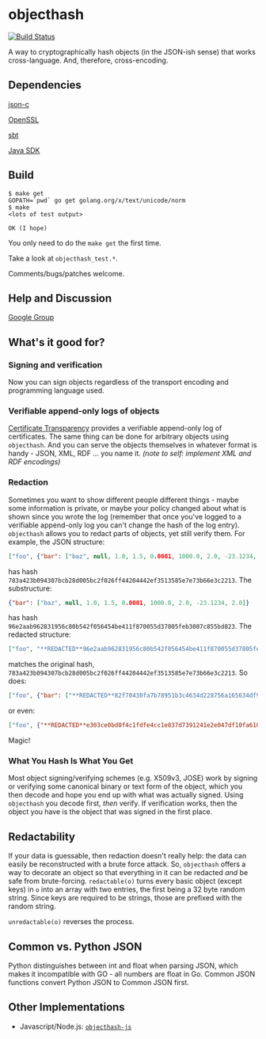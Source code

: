 # objecthash

[![Build Status](https://travis-ci.org/benlaurie/objecthash.svg?branch=master)](https://travis-ci.org/benlaurie/objecthash)

A way to cryptographically hash objects (in the JSON-ish sense) that works cross-language. And, therefore, cross-encoding.

## Dependencies

[json-c](https://github.com/json-c/json-c)

[OpenSSL](https://www.openssl.org/)

[sbt](http://www.scala-sbt.org/)

[Java SDK](http://www.oracle.com/technetwork/java/javase/downloads/index.html)

## Build

```shellsession
$ make get
GOPATH=`pwd` go get golang.org/x/text/unicode/norm
$ make
<lots of test output>

OK (I hope)
```

You only need to do the `make get` the first time.

Take a look at `objecthash_test.*`.

Comments/bugs/patches welcome.

## Help and Discussion

[Google Group](https://groups.google.com/forum/#!forum/objecthash)

## What's it good for?

### Signing and verification

Now you can sign objects regardless of the transport encoding and programming language used.

### Verifiable append-only logs of objects

[Certificate Transparency](http://www.certificate-transparency.org/) provides a verifiable append-only log of certificates. The same thing can be done for arbitrary objects using `objecthash`. And you can serve the objects themselves in whatever format is handy - JSON, XML, RDF ... you name it. _(note to self: implement XML and RDF encodings)_

### Redaction

Sometimes you want to show different people different things - maybe some information is private, or maybe your policy changed about what is shown since you wrote the log (remember that once you've logged to a verifiable append-only log you can't change the hash of the log entry). `objecthash` allows you to redact parts of objects, yet still verify them. For example, the JSON structure:

```json
["foo", {"bar": ["baz", null, 1.0, 1.5, 0.0001, 1000.0, 2.0, -23.1234, 2.0]}]
```

has hash `783a423b094307bcb28d005bc2f026ff44204442ef3513585e7e73b66e3c2213`. The substructure:

```json
{"bar": ["baz", null, 1.0, 1.5, 0.0001, 1000.0, 2.0, -23.1234, 2.0]}
```

has hash `96e2aab962831956c80b542f056454be411f870055d37805feb3007c855bd823`. The redacted structure:

```json
["foo", "**REDACTED**96e2aab962831956c80b542f056454be411f870055d37805feb3007c855bd823"]
```

matches the original hash, `783a423b094307bcb28d005bc2f026ff44204442ef3513585e7e73b66e3c2213`. So does:

```json
["foo", {"bar": ["**REDACTED**82f70430fa7b78951b3c4634d228756a165634df977aa1fada051d6828e78f30", null, 1.0, 1.5, "**REDACTED**1195afc7f0b70bb9d7960c3615668e072a1cbfbbb001f84871fd2e222a87be1d", 1000.0, 2.0, -23.1234, 2.0]}]
```

or even:

```json
["foo", {"**REDACTED**e303ce0bd0f4c1fdfe4cc1e837d7391241e2e047df10fa6101733dc120675dfe": ["baz", null, 1.0, 1.5, 0.0001, 1000.0, 2.0, -23.1234, 2.0]}]
```
Magic!

### What You Hash Is What You Get

Most object signing/verifying schemes (e.g. X509v3, JOSE) work by signing or verifying some canonical binary or text form of the object, which you then decode and hope you end up with what was actually signed. Using `objecthash` you decode first, *then* verify. If verification works, then the object you have is the object that was signed in the first place.

## Redactability

If your data is guessable, then redaction doesn't really help: the data can easily be reconstructed with a brute force attack. So, `objecthash` offers a way to decorate an object so that everything in it can be redacted _and_ be safe from brute-forcing. `redactable(o)` turns every basic object (except keys) in `o` into an array with two entries, the first being a 32 byte random string. Since keys are required to be strings, those are prefixed with the random string.

`unredactable(o)` reverses the process.

## Common vs. Python JSON

Python distinguishes between int and float when parsing JSON, which makes it incompatible with GO - all numbers are float in Go. Common JSON functions convert Python JSON to Common JSON first.

## Other Implementations

* Javascript/Node.js: [`objecthash-js`](https://www.npmjs.com/package/objecthash)

